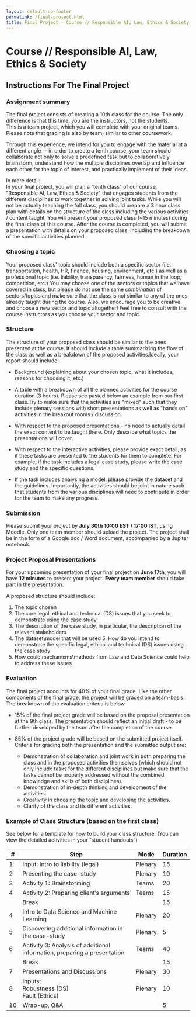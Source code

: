 ```yaml
---
layout: default-no-footer
permalink: /final-project.html
title: Final Project - Course // Responsible AI, Law, Ethics & Society
---
```


# Course // Responsible AI, Law, Ethics & Society


## Instructions For The Final Project

### Assignment summary

The final project consists of creating a 10th class for the course. The only difference is that this time, *you* are the instructors, not the students.  
This is a team project, which you will complete with your original teams. Please note that grading is also by team, similar to other coursework.

Through this experience, we intend for you to engage with the material at a different angle -- in order to create a tenth course, your team should collaborate not only to solve a predefined task but to collaboratively brainstorm, understand how the multiple  disciplines overlap and influence each other for the topic of interest, and practically implement of their ideas. 

In more detail:  
In your final project, you will plan a “tenth class” of our course, "Responsible AI, Law, Ethics & Society" that engages students from the different disciplines to work together in solving joint tasks. While you will not be actually teaching the full class, you should prepare a 3 hour class plan with details on the structure of the class including the various activities / content taught.
You will present your proposed class (~15 minutes) during the final class of this course.
After the course is completed, you will submit a presentation with details on your proposed class, including the breakdown of the specific activities planned.


### Choosing a topic

Your proposed class' topic should include both a specific sector (i.e. transportation, health, HR, finance, housing, environment,  etc.) as well as a professional topic (i.e. liability, transparency, fairness, human in the loop, competition, etc.)
You may choose one of the sectors or topics that we have covered in class, but please do not use the same *combination* of sectors/topics and make sure that the class is not similar to any of the ones already taught during the course. Also, we encourage you to be creative and choose a new sector and topic altogether! Feel free to consult with the course instructors as you choose your sector and topic. 


### Structure

The structure of your proposed class should be similar to the ones presented at the course. It should include a table summarizing the flow of the class as well as a breakdown of the proposed activities.Ideally, your report should include:

- Background (explaining about your chosen topic, what it includes, reasons for choosing it, etc.)

- A table with a breakdown of all the planned activities for the course duration (3 hours). Please see pasted below an example from our first class.Try to make sure that the activities are "mixed" such that they include plenary sessions with short presentations as well as "hands on" activities in the breakout rooms / discussion.

- With respect to the proposed presentations - no need to actually detail the exact content to be taught there. Only describe what topics the presentations will cover.

- With respect to the interactive activities, please provide exact detail, as if these tasks are presented to the students for them to complete.
For example, if the task includes a legal case study, please write the case study and the specific questions.

- If the task includes analysing a model, please provide the dataset and the guidelines.
Importantly, the activities should be joint in nature such that students from the various disciplines will need to contribute in order for the team to make any progress.


### Submission

Please submit your project by **July 30th 10:00 EST / 17:00 IST**, using Moodle.
Only one team member should upload the project.
The project shall be in the form of a Google doc / Word document, accompanied by a Jupiter notebook. 


### Project Proposal Presentations

For your upcoming presentation of your final project on **June 17th**, you will have **12 minutes** to present your project. **Every team member** should take part in the presentation.

A proposed structure should include:

1. The topic chosen
2. The core legal, ethical and technical (DS) issues that you seek to demonstrate using the case study 
3. The description of the case study, in particular, the description of the relevant stakeholders
4. The dataset\model that will be used 5. How do you intend to demonstrate the specific legal, ethical and technical (DS) issues using the case study 
6. How could mechanisms\methods from Law and Data Science could help to address these issues


### Evaluation

The final project accounts for 40% of your final grade. Like the other components of the final grade, the project will be graded on a team-basis.  The breakdown of the evaluation criteria is below. 

- 15% of the final project grade will be based on the proposal presentation at the 9th class. The presentation should reflect an initial draft - to be further developed by the team after the completion of the course. 
- 85% of the project grade will be based on the submitted project itself. Criteria for grading both the presentation and the submitted output are:

  - Demonstration of collaboration and joint work in both preparing the class and in the proposed activities themselves (which should not only include tasks for the different disciplines but make sure that the tasks cannot be properly addressed without the combined knowledge and skills of both disciplines).
  - Demonstration of in-depth thinking and development of the activities.
  - Creativity in choosing the topic and developing the activities.
  - Clarity of the class and its different activities.


### Example of Class Structure (based on the first class)

See below for a template for how to build your class structure.  (You can view the detailed activities in your “student handouts”)


<table>
<thead>
  <tr>
    <th>#</th>
    <th>Step</th>
    <th>Mode</th>
    <th>Duration</th>
  </tr>
</thead>
<tbody>
  <tr>
    <td>1</td>
    <td>Input: Intro to liability (legal)</td>
    <td>Plenary</td>
    <td>15</td>
  </tr>
  <tr>
    <td>2</td>
    <td>Presenting the case-study</td>
    <td>Plenary</td>
    <td>10</td>
  </tr>
  <tr>
    <td>3</td>
    <td>Activity 1: Brainstorming</td>
    <td>Teams</td>
    <td>20</td>
  </tr>
  <tr>
    <td>4</td>
    <td>Activity 2: Preparing client’s arguments</td>
    <td>Teams</td>
    <td>15</td>
  </tr>
  <tr>
    <td></td>
    <td colspan="2">Break</td>
    <td>15</td>
  </tr>
  <tr>
    <td>4</td>
    <td>Intro to Data Science and Machine Learning</td>
    <td>Plenary</td>
    <td>20</td>
  </tr>
  <tr>
    <td>5</td>
    <td>Discovering additional information in the case-study</td>
    <td>Plenary</td>
    <td>5</td>
  </tr>
  <tr>
    <td>6</td>
    <td>Activity 3: Analysis of additional information, preparing a presentation</td>
    <td>Teams</td>
    <td>40</td>
  </tr>
  <tr>
    <td></td>
    <td colspan="2">Break</td>
    <td>15</td>
  </tr>
  <tr>
    <td>7</td>
    <td>Presentations and Discussions</td>
    <td>Plenary</td>
    <td>30</td>
  </tr>
  <tr>
    <td>8</td>
    <td>Inputs:<br>Robustness (DS)<br>Fault (Ethics)</td>
    <td>Plenary</td>
    <td>10</td>
  </tr>
  <tr>
    <td>10</td>
    <td>Wrap-up, Q&amp;A</td>
    <td></td>
    <td>5</td>
  </tr>
</tbody>
</table>

